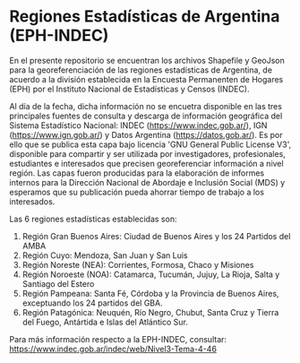 # Regiones Estadísticas de Argentina (EPH-INDEC)

En el presente repositorio se encuentran los archivos Shapefile y GeoJson para la georeferenciación de las regiones estadísticas de Argentina, de acuerdo a la división establecida en la Encuesta Permanenten de Hogares (EPH) por el Instituto Nacional de Estadísticas y Censos (INDEC).

Al día de la fecha, dicha información no se encuetra disponible en las tres principales fuentes de consulta y descarga de información geográfica del Sistema Estadístico Nacional: INDEC (https://www.indec.gob.ar/), IGN (https://www.ign.gob.ar/) y Datos Argentina (https://datos.gob.ar/). Es por ello que se publica esta capa bajo licencia 'GNU General Public License V3', disponible para compartir y ser utilizada por investigadores, profesionales, estudiantes e interesados que precisen georeferenciar información a nivel región. Las capas fueron producidas para la elaboración de informes internos para la Dirección Nacional de Abordaje e Inclusión Social (MDS) y esperamos que su publicación pueda ahorrar tiempo de trabajo a los interesados.

Las 6 regiones estadísticas establecidas son:
1. Región Gran Buenos Aires: Ciudad de Buenos Aires y los 24 Partidos del AMBA
2. Región Cuyo: Mendoza, San Juan y San Luis
3. Región Noreste (NEA): Corrientes, Formosa, Chaco y Misiones
4. Región Noroeste (NOA): Catamarca, Tucumán, Jujuy, La Rioja, Salta y Santiago del Estero
5. Región Pampeana: Santa Fé, Córdoba y la Provincia de Buenos Aires, exceptuando los 24 partidos del GBA.
6. Región Patagónica: Neuquén, Río Negro, Chubut, Santa Cruz y Tierra del Fuego, Antártida e Islas del Atlántico Sur.

Para más información respecto a la EPH-INDEC, consultar: https://www.indec.gob.ar/indec/web/Nivel3-Tema-4-46
